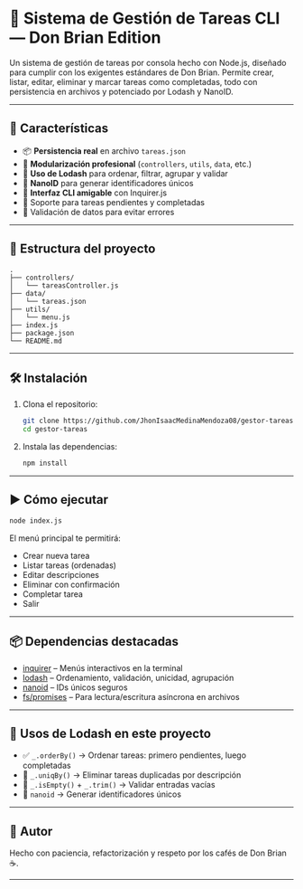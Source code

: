 # 🧠 Sistema de Gestión de Tareas CLI — Don Brian Edition

Un sistema de gestión de tareas por consola hecho con Node.js, diseñado para cumplir con los exigentes estándares de Don Brian. Permite crear, listar, editar, eliminar y marcar tareas como completadas, todo con persistencia en archivos y potenciado por Lodash y NanoID.

---

## 🚀 Características

- 📦 **Persistencia real** en archivo `tareas.json`
- 🧩 **Modularización profesional** (`controllers`, `utils`, `data`, etc.)
- 🧠 **Uso de Lodash** para ordenar, filtrar, agrupar y validar
- 🔐 **NanoID** para generar identificadores únicos
- 💬 **Interfaz CLI amigable** con Inquirer.js
- 🔁 Soporte para tareas pendientes y completadas
- 🧼 Validación de datos para evitar errores

---

## 📁 Estructura del proyecto

```
.
├── controllers/
│   └── tareasController.js
├── data/
│   └── tareas.json
├── utils/
│   └── menu.js
├── index.js
├── package.json
└── README.md
```

---

## 🛠️ Instalación

1. Clona el repositorio:
   ```bash
   git clone https://github.com/JhonIsaacMedinaMendoza08/gestor-tareas.git
   cd gestor-tareas
   ```

2. Instala las dependencias:
   ```bash
   npm install
   ```

---

## ▶️ Cómo ejecutar

```bash
node index.js
```

El menú principal te permitirá:

- Crear nueva tarea
- Listar tareas (ordenadas)
- Editar descripciones
- Eliminar con confirmación
- Completar tarea
- Salir


---

## 📦 Dependencias destacadas

- [inquirer](https://www.npmjs.com/package/inquirer) – Menús interactivos en la terminal
- [lodash](https://lodash.com/) – Ordenamiento, validación, unicidad, agrupación
- [nanoid](https://www.npmjs.com/package/nanoid) – IDs únicos seguros
- [fs/promises](https://nodejs.org/api/fs.html#fs_file_system) – Para lectura/escritura asíncrona en archivos

---

## 🧠 Usos de Lodash en este proyecto

- ✅ `_.orderBy()` → Ordenar tareas: primero pendientes, luego completadas
- 🚫 `_.uniqBy()` → Eliminar tareas duplicadas por descripción
- 🧼 `_.isEmpty()` + `_.trim()` → Validar entradas vacías
- 🧮 `nanoid` → Generar identificadores únicos 

---

## 📝 Autor

Hecho con paciencia, refactorización y respeto por los cafés de Don Brian ☕.

---
